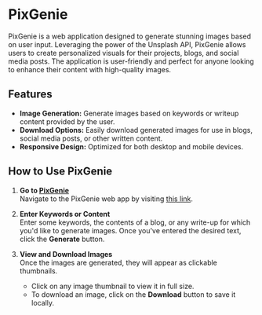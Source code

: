 # PixGenie

PixGenie is a web application designed to generate stunning images based on user input. Leveraging the power of the Unsplash API, PixGenie allows users to create personalized visuals for their projects, blogs, and social media posts. The application is user-friendly and perfect for anyone looking to enhance their content with high-quality images.

## Features

- **Image Generation:** Generate images based on keywords or writeup content provided by the user.
- **Download Options:** Easily download generated images for use in blogs, social media posts, or other written content.
- **Responsive Design:** Optimized for both desktop and mobile devices.

## How to Use PixGenie

1. **Go to [PixGenie](https://pix-genie.vercel.app/)**  
   Navigate to the PixGenie web app by visiting [this link](https://pix-genie.vercel.app/).

2. **Enter Keywords or Content**  
   Enter some keywords, the contents of a blog, or any write-up for which you'd like to generate images. Once you've entered the desired text, click the **Generate** button.

3. **View and Download Images**  
   Once the images are generated, they will appear as clickable thumbnails.  
   - Click on any image thumbnail to view it in full size.  
   - To download an image, click on the **Download** button to save it locally.
